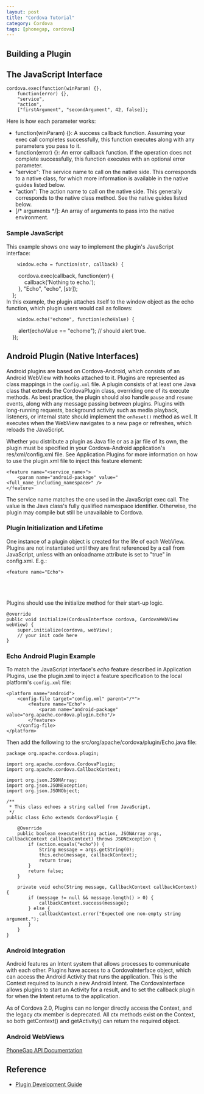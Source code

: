 ```yaml
---
layout: post
title: "Cordova Tutorial"
category: Cordova
tags: [phonegap, cordova]
--- 
```


## Building a Plugin

## The JavaScript Interface

    cordova.exec(function(winParam) {},
        function(error) {},
        "service",
        "action",
        ["firstArgument", "secondArgument", 42, false]);

Here is how each parameter works:

* function(winParam) {}: A success callback function. Assuming your exec call completes successfully, this function executes along with any parameters you pass to it.
* function(error) {}: An error callback function. If the operation does not complete successfully, this function executes with an optional error parameter.
* "service": The service name to call on the native side. This corresponds to a native class, for which more information is available in the native guides listed below.
* "action": The action name to call on the native side. This generally corresponds to the native class method. See the native guides listed below.
* [/* arguments */]: An array of arguments to pass into the native environment.

### Sample JavaScript

This example shows one way to implement the plugin's JavaScript interface:

        window.echo = function(str, callback) {  
        cordova.exec(callback, function(err) {  
            callback('Nothing to echo.');  
        }, "Echo", "echo", [str]);  
    };  
In this example, the plugin attaches itself to the window object as the echo function, which plugin users would call as follows:

        window.echo("echome", function(echoValue) {  
        alert(echoValue == "echome"); // should alert true.  
    });

## Android Plugin (Native Interfaces)

Android plugins are based on Cordova-Android, which consists of an Android WebView with hooks attached to it. Plugins are represented as class mappings in the `config.xml` file. A plugin consists of at least one Java class that extends the CordovaPlugin class, overriding one of its execute methods. As best practice, the plugin should also handle `pause` and `resume` events, along with any message passing between plugins. Plugins with long-running requests, background activity such as media playback, listeners, or internal state should implement the `onReset()` method as well. It executes when the WebView navigates to a new page or refreshes, which reloads the JavaScript.

Whether you distribute a plugin as Java file or as a jar file of its own, the plugin must be specified in your Cordova-Android application's res/xml/config.xml file. See Application Plugins for more information on how to use the plugin.xml file to inject this feature element:

    <feature name="<service_name>">
        <param name="android-package" value="<full_name_including_namespace>" />
    </feature>

The service name matches the one used in the JavaScript exec call. The value is the Java class's fully qualified namespace identifier. Otherwise, the plugin may compile but still be unavailable to Cordova.

### Plugin Initialization and Lifetime

One instance of a plugin object is created for the life of each WebView. Plugins are not instantiated until they are first referenced by a call from JavaScript, unless <param> with an onloadname attribute is set to "true" in config.xml. E.g.:

    <feature name="Echo">  
    <param name="android-package" value="<full_name_including_namespace>" />  
    <param name="onload" value="true" />  
</feature>  
Plugins should use the initialize method for their start-up logic.

    @override  
    public void initialize(CordovaInterface cordova, CordovaWebView webView) {  
        super.initialize(cordova, webView);
        // your init code here
    }

### Echo Android Plugin Example

To match the JavaScript interface's _echo_ feature described in Application Plugins, use the plugin.xml to inject a feature specification to the local platform's `config.xml` file:

    <platform name="android">
        <config-file target="config.xml" parent="/*">
            <feature name="Echo">
                <param name="android-package" value="org.apache.cordova.plugin.Echo"/>
            </feature>
        </config-file>
    </platform> 

Then add the following to the src/org/apache/cordova/plugin/Echo.java file:

    package org.apache.cordova.plugin;

    import org.apache.cordova.CordovaPlugin;
    import org.apache.cordova.CallbackContext;

    import org.json.JSONArray;
    import org.json.JSONException;
    import org.json.JSONObject;

    /**
     * This class echoes a string called from JavaScript.
     */
    public class Echo extends CordovaPlugin {

        @Override
        public boolean execute(String action, JSONArray args, CallbackContext callbackContext) throws JSONException {
            if (action.equals("echo")) {
                String message = args.getString(0);
                this.echo(message, callbackContext);
                return true;
            }
            return false;
        }

        private void echo(String message, CallbackContext callbackContext) {
            if (message != null && message.length() > 0) {
                callbackContext.success(message);
            } else {
                callbackContext.error("Expected one non-empty string argument.");
            }
        }
    }

### Android Integration

Android features an Intent system that allows processes to communicate with each other. Plugins have access to a CordovaInterface object, which can access the Android Activity that runs the application. This is the Context required to launch a new Android Intent. The CordovaInterface allows plugins to start an Activity for a result, and to set the callback plugin for when the Intent returns to the application.

As of Cordova 2.0, Plugins can no longer directly access the Context, and the legacy ctx member is deprecated. All ctx methods exist on the Context, so both getContext() and getActivity() can return the required object.

### Android WebViews

[PhoneGap API Documentation](http://docs.phonegap.com/en/edge/guide_platforms_android_webview.md.html#Android%20WebViews)

## Reference

- [Plugin Development Guide](http://docs.phonegap.com/en/edge/guide_hybrid_plugins_index.md.html)